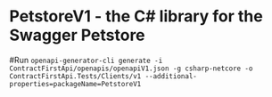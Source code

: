 # PetstoreV1 - the C# library for the Swagger Petstore

#Run
`openapi-generator-cli generate -i ContractFirstApi/openapis/openapiV1.json -g csharp-netcore -o ContractFirstApi.Tests/Clients/v1 --additional-properties=packageName=PetstoreV1`
